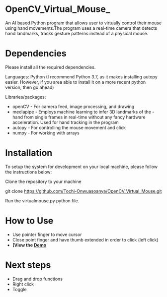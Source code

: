 # OpenCV_Virtual_Mouse_
An AI based Python program that allows user to virtually control their mouse using hand movements.The program uses a real-time camera that detects hand landmarks, tracks gesture patterns instead of a physical mouse.

# Dependencies
Please install all the required dependencies.

Languages:
Python (I recommend Python 3.7, as it makes installing autopy easier. However, if you area able to install it on a more recent python version, then go ahead)

Libraries/packages:
- openCV - For camera feed, image processing, and drawing
- mediapipe - Employs machine learning to infer 3D landmarks of the - hand from single frames in real-time without any fancy hardware acceleration. Used for hand tracking in the program
- autopy - For controlling the mouse movement and click
- numpy - For working with arrays

# Installation
To setup the system for development on your local machine, please follow the instructions below:

Clone the repository to your machine

git clone https://github.com/Tochi-Onwuasoanya/OpenCV_Virtual_Mouse.git

Run the virtualmouse.py python file.

# How to Use
- Use pointer finger to move cursor
- Close point finger and have thumb extended in order to click (left click)
- **[View the [Demo](https://drive.google.com/file/d/1fLIwELAQYQB2JngZqpHKeaHs7rFX5NtA/view?usp=sharing)**

# Next steps
- Drag and drop functions
- Right click
- Toggle
